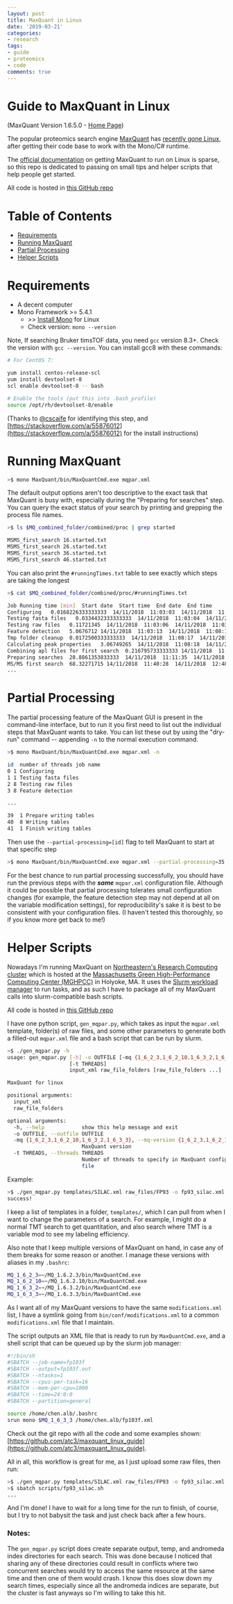 ```yaml
---
layout: post
title: MaxQuant in Linux
date: '2019-03-21'
categories:
- research
tags:
- guide
- proteomics
- code
comments: true
---
```


# Guide to MaxQuant in Linux

(MaxQuant Version 1.6.5.0 - [Home Page](http://www.maxquant.org/))

The popular proteomics search engine [MaxQuant](http://www.biochem.mpg.de/5111795/maxquant) has [recently gone Linux](https://www.nature.com/articles/s41592-018-0018-y), after getting their code base to work with the Mono/C# runtime.

The [official documentation](http://coxdocs.org/doku.php?id=maxquant:common:download_and_installation) on getting MaxQuant to run on Linux is sparse, so this repo is dedicated to passing on small tips and helper scripts that help people get started.

All code is hosted in [this GitHub repo](https://github.com/atc3/maxquant_linux_guide)

Table of Contents
=================

* [Requirements](#requirements)
* [Running MaxQuant](#running-maxquant)
* [Partial Processing](#partial-processing)
* [Helper Scripts](#helper-scripts)

Requirements
============

* A decent computer
* Mono Framework >= 5.4.1
    * \>\> [Install Mono](https://www.mono-project.com/download/stable/#download-lin) for Linux
    * Check version: ```mono --version```

Note, If searching Bruker timsTOF data, you need `gcc` version 8.3+. Check the version with `gcc --version`. You can install gcc8 with these commands:

```bash
# For CentOS 7:

yum install centos-release-scl
yum install devtoolset-8
scl enable devtoolset-8 -- bash

# Enable the tools (put this into .bash_profile)
source /opt/rh/devtoolset-8/enable
```

(Thanks to [@cscaife](https://github.com/cscaife) for identifying this step, and [https://stackoverflow.com/a/55876012](https://stackoverflow.com/a/55876012) for the install instructions)
    
Running MaxQuant
================

```bash
>$ mono MaxQuant/bin/MaxQuantCmd.exe mqpar.xml
```

The default output options aren't too descriptive to the exact task that MaxQuant is busy with, especially during the "Preparing for searches" step. You can query the exact status of your search by printing and grepping the process file names.

```bash
>$ ls $MQ_combined_folder/combined/proc | grep started

MSMS_first_search 16.started.txt
MSMS_first_search 26.started.txt
MSMS_first_search 36.started.txt
MSMS_first_search 46.started.txt
```

You can also print the ```#runningTimes.txt``` table to see exactly which steps are taking the longest

```bash
>$ cat $MQ_combined_folder/combined/proc/#runningTimes.txt

Job Running time [min]  Start date  Start time  End date  End time
Configuring   0.0168226333333333  14/11/2018  11:03:03  14/11/2018  11:03:04
Testing fasta files   0.0334432333333333  14/11/2018  11:03:04  14/11/2018  11:03:06
Testing raw files   0.11721345  14/11/2018  11:03:06  14/11/2018  11:03:13
Feature detection   5.0676712 14/11/2018  11:03:13  14/11/2018  11:08:17
Tmp folder cleanup  0.0172500333333333  14/11/2018  11:08:17  14/11/2018  11:08:18
Calculating peak properties   3.06749265  14/11/2018  11:08:18  14/11/2018  11:11:22
Combining apl files for first search  0.216795733333333 14/11/2018  11:11:22  14/11/2018  11:11:35
Preparing searches  28.8861353833333  14/11/2018  11:11:35  14/11/2018  11:40:28
MS/MS first search  68.32271715 14/11/2018  11:40:28  14/11/2018  12:48:47
...
```


Partial Processing
==================

The partial processing feature of the MaxQuant GUI is present in the command-line interface, but to run it you first need to list out the individual steps that MaxQuant wants to take. You can list these out by using the "dry-run" command -- appending ```-n``` to the normal execution command.

```bash
>$ mono MaxQuant/bin/MaxQuantCmd.exe mqpar.xml -n

id  number of threads job name
0 1 Configuring 
1 1 Testing fasta files 
2 8 Testing raw files 
3 8 Feature detection 

...

39  1 Prepare writing tables  
40  8 Writing tables 
41  1 Finish writing tables
```

Then use the ```--partial-processing=[id]``` flag to tell MaxQuant to start at that specific step

```bash
>$ mono MaxQuant/bin/MaxQuantCmd.exe mqpar.xml --partial-processing=35
```

For the best chance to run partial processing successfully, you should have run the previous steps with the ***same*** ```mqpar.xml``` configuration file. Although it could be possible that partial processing tolerates small configuration changes (for example, the feature detection step may not depend at all on the variable modification settings), for reproducibility's sake it is best to be consistent with your configuration files. (I haven't tested this thoroughly, so if you know more get back to me!)


Helper Scripts
===============

Nowadays I'm running MaxQuant on [Northeastern's Research Computing cluster](https://its.northeastern.edu/researchcomputing/overview/) which is hosted at the [Massachusetts Green High-Performance Computing Center (MGHPCC)](https://www.mghpcc.org/) in Holyoke, MA. It uses the [Slurm workload manager](https://slurm.schedmd.com/documentation.html) to run tasks, and as such I have to package all of my MaxQuant calls into slurm-compatible bash scripts.

All code is hosted in [this GitHub repo](https://github.com/atc3/maxquant_linux_guide)

I have one python script, ```gen_mqpar.py```, which takes as input the ```mqpar.xml``` template, folder(s) of raw files, and some other parameters to generate both a filled-out ```mqpar.xml``` file and a bash script that can be run by slurm.

```bash
>$ ./gen_mqpar.py -h
usage: gen_mqpar.py [-h] -o OUTFILE [-mq {1_6_2_3,1_6_2_10,1_6_3_2,1_6_3_3}]
                    [-t THREADS]
                    input_xml raw_file_folders [raw_file_folders ...]

MaxQuant for linux

positional arguments:
  input_xml
  raw_file_folders

optional arguments:
  -h, --help            show this help message and exit
  -o OUTFILE, --outfile OUTFILE
  -mq {1_6_2_3,1_6_2_10,1_6_3_2,1_6_3_3}, --mq-version {1_6_2_3,1_6_2_10,1_6_3_2,1_6_3_3}
                        MaxQuant version
  -t THREADS, --threads THREADS
                        Number of threads to specify in MaxQuant configuration
                        file
```

Example:

```bash
>$ ./gen_mqpar.py templates/SILAC.xml raw_files/FP93 -o fp93_silac.xml -t 6
success!
```

I keep a list of templates in a folder, ```templates/```, which I can pull from when I want to change the parameters of a search. For example, I might do a normal TMT search to get quantitation, and also search where TMT is a variable mod to see my labeling efficiency.

Also note that I keep multiple versions of MaxQuant on hand, in case any of them breaks for some reason or another. I manage these versions with aliases in my ```.bashrc```:

```bash
MQ_1_6_2_3=~/MQ_1.6.2.3/bin/MaxQuantCmd.exe
MQ_1_6_2_10=~/MQ_1.6.2.10/bin/MaxQuantCmd.exe
MQ_1_6_3_2=~/MQ_1.6.3.2/bin/MaxQuantCmd.exe
MQ_1_6_3_3=~/MQ_1.6.3.3/bin/MaxQuantCmd.exe
```

As I want all of my MaxQuant versions to have the same ```modifications.xml``` list, I have a symlink going from ```bin/conf/modifications.xml``` to a common ```modifications.xml``` file that I maintain.

The script outputs an XML file that is ready to run by ```MaxQuantCmd.exe```, and a shell script that can be queued up by the slurm job manager:

```bash
#!/bin/sh
#SBATCH --job-name=fp103f
#SBATCH --output=fp103f.out
#SBATCH --ntasks=1
#SBATCH --cpus-per-task=16
#SBATCH --mem-per-cpu=1000
#SBATCH --time=24:0:0
#SBATCH --partition=general

source /home/chen.alb/.bashrc
srun mono $MQ_1_6_3_3 /home/chen.alb/fp103f.xml
```

Check out the git repo with all the code and some examples shown: [https://github.com/atc3/maxquant_linux_guide](https://github.com/atc3/maxquant_linux_guide). 

All in all, this workflow is great for me, as I just upload some raw files, then run:

```bash
>$ ./gen_mqpar.py templates/SILAC.xml raw_files/FP93 -o fp93_silac.xml -t 6
>$ sbatch scripts/fp93_silac.sh
...
```

And I'm done! I have to wait for a long time for the run to finish, of course, but I try to not babysit the task and just check back after a few hours.

### Notes:

The ```gen_mqpar.py``` script does create separate output, temp, and andromeda index directories for each search. This was done because I noticed that sharing any of these directories could result in conflicts where two concurrent searches would try to access the same resource at the same time and then one of them would crash. I know this does slow down my search times, especially since all the andromeda indices are separate, but the cluster is fast anyways so I'm willing to take this hit.
